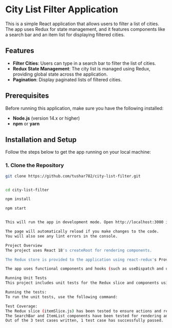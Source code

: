 # City List Filter Application

This is a simple React application that allows users to filter a list of cities. The app uses Redux for state management, and it features components like a search bar and an item list for displaying filtered cities.

## Features
- **Filter Cities**: Users can type in a search bar to filter the list of cities.
- **Redux State Management**: The city list is managed using Redux, providing global state across the application.
- **Pagination**: Display paginated lists of filtered cities.

## Prerequisites

Before running this application, make sure you have the following installed:

- **Node.js** (version 14.x or higher)
- **npm** or **yarn**

## Installation and Setup

Follow the steps below to get the app running on your local machine:

### 1. Clone the Repository

```bash
git clone https://github.com/tushar782/city-list-filter.git


cd city-list-filter

npm install

npm start


This will run the app in development mode. Open http://localhost:3000 in your browser to view the app.

The page will automatically reload if you make changes to the code.
You will also see any lint errors in the console.

Project Overview
The project uses React 18's createRoot for rendering components.

The Redux store is provided to the application using react-redux's Provider component, making it available to all components in the app.

The app uses functional components and hooks (such as useDispatch and useSelector) to interact with Redux for state management.

Running Unit Tests
This project includes unit tests for the Redux slice and components using Jest and React Testing Library.

Running the tests:
To run the unit tests, use the following command:

Test Coverage:
The Redux slice (itemSlice.js) has been tested to ensure actions and reducers work as expected.
The SearchBar and ItemList components have been tested for rendering and functionality.
Out of the 3 test cases written, 1 test case has successfully passed.